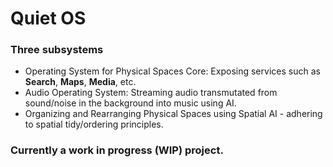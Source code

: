 # Quiet OS

### Three subsystems
- Operating System for Physical Spaces Core: Exposing services such as **Search**, **Maps**, **Media**, etc.
- Audio Operating System: Streaming audio transmutated from sound/noise in the background into music using AI.
- Organizing and Rearranging Physical Spaces using Spatial AI - adhering to spatial tidy/ordering principles.


### Currently a work in progress (WIP) project.
